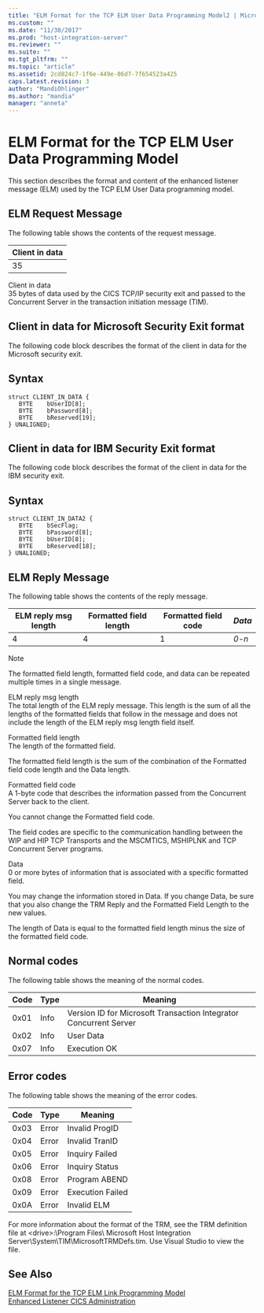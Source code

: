 ```yaml
---
title: "ELM Format for the TCP ELM User Data Programming Model2 | Microsoft Docs"
ms.custom: ""
ms.date: "11/30/2017"
ms.prod: "host-integration-server"
ms.reviewer: ""
ms.suite: ""
ms.tgt_pltfrm: ""
ms.topic: "article"
ms.assetid: 2cd824c7-1f6e-449e-86d7-7f654523a425
caps.latest.revision: 3
author: "MandiOhlinger"
ms.author: "mandia"
manager: "anneta"
---
```

# ELM Format for the TCP ELM User Data Programming Model
This section describes the format and content of the enhanced listener message (ELM) used by the TCP ELM User Data programming model.  
  
## ELM Request Message  
 The following table shows the contents of the request message.  
  
|Client in data|  
|--------------------|  
|35|  
  
 Client in data  
 35 bytes of data used by the CICS TCP/IP security exit and passed to the Concurrent Server in the transaction initiation message (TIM).  
  
## Client in data for Microsoft Security Exit format  
 The following code block describes the format of the client in data for the Microsoft security exit.  
  
## Syntax  
  
```  
struct CLIENT_IN_DATA {  
   BYTE    bUserID[8];  
   BYTE    bPassword[8];  
   BYTE    bReserved[19];  
} UNALIGNED;  
```  
  
## Client in data for IBM Security Exit format  
 The following code block describes the format of the client in data for the IBM security exit.  
  
## Syntax  
  
```  
struct CLIENT_IN_DATA2 {  
   BYTE    bSecFlag;  
   BYTE    bPassword[8];  
   BYTE    bUserID[8];  
   BYTE    bReserved[18];  
} UNALIGNED;  
```  
  
## ELM Reply Message  
 The following table shows the contents of the reply message.  
  
|ELM reply msg length|Formatted field length|Formatted field code|*Data*|  
|--------------------------|----------------------------|--------------------------|------------|  
|4|4|1|*0-n*|  
  
> [!NOTE]
>  The formatted field length, formatted field code, and data can be repeated multiple times in a single message.  
  
 ELM reply msg length  
 The total length of the ELM reply message. This length is the sum of all the lengths of the formatted fields that follow in the message and does not include the length of the ELM reply msg length field itself.  
  
 Formatted field length  
 The length of the formatted field.  
  
 The formatted field length is the sum of the combination of the Formatted field code length and the Data length.  
  
 Formatted field code  
 A 1-byte code that describes the information passed from the Concurrent Server back to the client.  
  
 You cannot change the Formatted field code.  
  
 The field codes are specific to the communication handling between the WIP and HIP TCP Transports and the MSCMTICS, MSHIPLNK and TCP Concurrent Server programs.  
  
 Data  
 0 or more bytes of information that is associated with a specific formatted field.  
  
 You may change the information stored in Data. If you change Data, be sure that you also change the TRM Reply and the Formatted Field Length to the new values.  
  
 The length of Data is equal to the formatted field length minus the size of the formatted field code.  
  
## Normal codes  
 The following table shows the meaning of the normal codes.  
  
|Code|Type|Meaning|  
|----------|----------|-------------|  
|0x01|Info|Version ID for Microsoft Transaction Integrator Concurrent Server|  
|0x02|Info|User Data|  
|0x07|Info|Execution OK|  
  
## Error codes  
 The following table shows the meaning of the error codes.  
  
|Code|Type|Meaning|  
|----------|----------|-------------|  
|0x03|Error|Invalid ProgID|  
|0x04|Error|Invalid TranID|  
|0x05|Error|Inquiry Failed|  
|0x06|Error|Inquiry Status|  
|0x08|Error|Program ABEND|  
|0x09|Error|Execution Failed|  
|0x0A|Error|Invalid ELM|  
  
 For more information about the format of the TRM, see the TRM definition file at \<drive>:\Program Files\ Microsoft Host Integration Server\System\TIM\MicrosoftTRMDefs.tim. Use Visual Studio to view the file.  
  
## See Also  
 [ELM Format for the TCP ELM Link Programming Model](../core/elm-format-for-the-tcp-elm-link-programming-model1.md)   
 [Enhanced Listener CICS Administration](../core/enhanced-listener-cics-administration2.md)